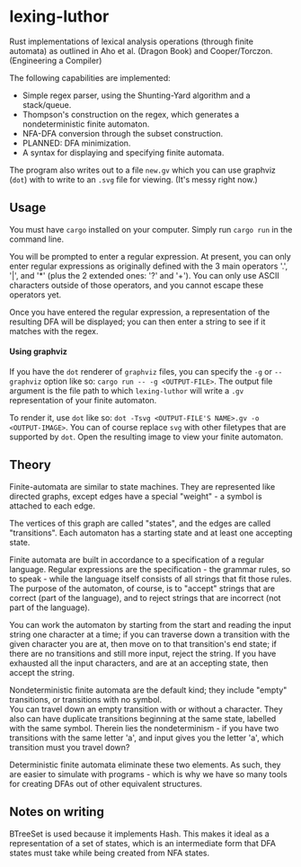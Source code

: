 # lexing-luthor
Rust implementations of lexical analysis operations (through finite automata) as outlined in Aho et al. (Dragon Book) and Cooper/Torczon. (Engineering a Compiler)

The following capabilities are implemented:

- Simple regex parser, using the Shunting-Yard algorithm and a stack/queue.
- Thompson's construction on the regex, which generates a nondeterministic finite automaton.
- NFA-DFA conversion through the subset construction.
- PLANNED: DFA minimization.
- A syntax for displaying and specifying finite automata.

The program also writes out to a file `new.gv` which you can use graphviz (`dot`) with to write to an `.svg` file for viewing.  (It's messy right now.)

## Usage

You must have `cargo` installed on your computer.  Simply run `cargo run` in the command line.

You will be prompted to enter a regular expression.  At present, you can only enter regular expressions as originally defined with the 3 main operators '.', '|', and '*' (plus the 2 extended ones: '?' and '+').  You can only use ASCII characters outside of those operators, and you cannot escape these operators yet.

Once you have entered the regular expression, a representation of the resulting DFA will be displayed; you can then enter a string to see if it matches with the regex.

#### Using graphviz

If you have the `dot` renderer of `graphviz` files, you can specify the `-g` or `--graphviz` option like so: `cargo run -- -g <OUTPUT-FILE>`.  The output file argument
is the file path to which `lexing-luthor` will write a `.gv` representation of your finite automaton.

To render it, use `dot` like so: `dot -Tsvg <OUTPUT-FILE'S NAME>.gv -o <OUTPUT-IMAGE>`.  You can of course replace `svg` with other filetypes that are supported by `dot`.  Open the resulting image to view your finite automaton.

## Theory

Finite-automata are similar to state machines.  They are represented like directed graphs, except edges have a special "weight" - a symbol is attached to each edge.

The vertices of this graph are called "states", and the edges are called "transitions". Each automaton has a starting state and at least one accepting state.  

Finite automata are built in accordance to a specification of a regular language.  Regular expressions are the specification - the grammar rules, so to speak -
while the language itself consists of all strings that fit those rules.  
The purpose of the automaton, of course, is to "accept" strings that are correct (part of the language), and to reject strings that are incorrect (not part of the language).

You can work the automaton by starting from the start and reading the input string one character at a time; if you can traverse down a transition with the given character you are at,
then move on to that transition's end state; if there are no transitions and still more input, reject the string.  If you have exhausted all the input characters, and are at an
accepting state, then accept the string.

Nondeterministic finite automata are the default kind; they include "empty" transitions, or transitions with no symbol.  
You can travel down an empty transition with or without a character.
They also can have duplicate transitions beginning at the same state, labelled with the same symbol.  Therein lies the nondeterminism - if you have two transitions with
the same letter 'a', and input gives you the letter 'a', which transition must you travel down?

Deterministic finite automata eliminate these two elements.  As such, they are easier to simulate with programs - 
which is why we have so many tools for creating DFAs out of other equivalent structures.

## Notes on writing

BTreeSet is used because it implements Hash.  This makes it ideal as a representation of a set of states, which is an intermediate form that DFA states must take while being created
from NFA states.

